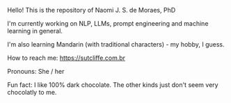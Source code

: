 
Hello! This is the repository of Naomi J. S. de Moraes, PhD

I'm currently working on NLP, LLMs, prompt engineering and machine learning in general.

I'm also learning Mandarin (with traditional characters) - my hobby, I guess.

How to reach me: https://sutcliffe.com.br

Pronouns: She / her

Fun fact: I like 100% dark chocolate. The other kinds just don't seem very chocolatly to me.
